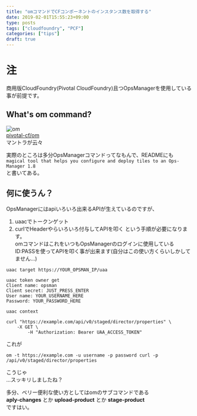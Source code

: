 ```yaml
---
title: "omコマンドでCFコンポーネントのインスタンス数を取得する"
date: 2019-02-01T15:55:23+09:00
type: posts
tags: ["cloudfoundry", "PCF"]
categories: ["tips"]
draft: true
---
```

# 注
商用版CloudFoundry(Pivotal CloudFoundry)且つOpsManagerを使用している事が前提です。

## What's om command?
![om](https://camo.githubusercontent.com/016aa89165564423565b7ea6e32dde5e0f54f670/687474703a2f2f692e67697068792e636f6d2f336f37714451356977316f587944654a416b2e676966)  
[pivotal-cf/om](https://github.com/pivotal-cf/om)  
マントラが云々  
  

実際のところは多分OpsManagerコマンドってなもんで、READMEにも  
`magical tool that helps you configure and deploy tiles to an Ops-Manager 1.8`  
と書いてある。  

## 何に使うん？
OpsManagerにはapiいろいろ出来るAPIが生えているのですが、
1. uaacでトークンゲット
2. curlでHeaderやらいろいろ付与してAPIを叩く
という手順が必要になります。  
omコマンドはこれをいつもOpsManagerのログインに使用しているID:PASSを使ってAPIを叩く事が出来ます(自分はこの使い方くらいしかしてません…)  

```
uaac target https://YOUR_OPSMAN_IP/uaa

uaac token owner get
Client name: opsman
Client secret: JUST_PRESS_ENTER
User name: YOUR_USERNAME_HERE
Password: YOUR_PASSWORD_HERE

uaac context

curl "https://example.com/api/v0/staged/director/properties" \
    -X GET \
        -H "Authorization: Bearer UAA_ACCESS_TOKEN"
```
これが

```
om -t https://example.com -u username -p password curl -p /api/v0/staged/director/properties
```
こうじゃ  
…スッキリしましたね？  

多分、ベリー便利な使い方としてはomのサブコマンドである  
**aply-changes** とか **upload-product** とか **stage-product**  
ですはい。
